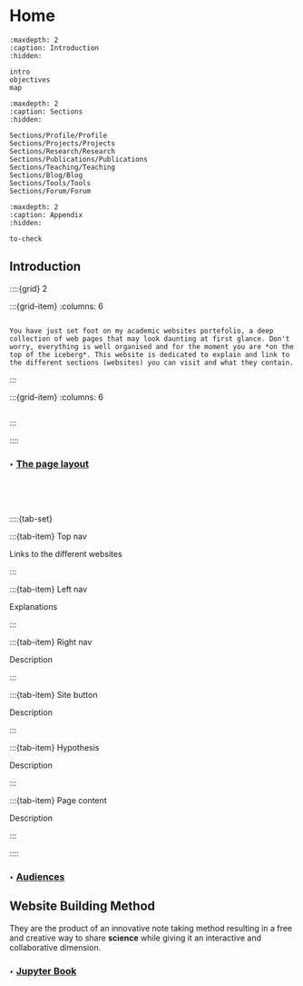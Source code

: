 # Home

```{toctree}
:maxdepth: 2
:caption: Introduction
:hidden:

intro
objectives
map
```

```{toctree}
:maxdepth: 2
:caption: Sections
:hidden:

Sections/Profile/Profile
Sections/Projects/Projects
Sections/Research/Research
Sections/Publications/Publications
Sections/Teaching/Teaching
Sections/Blog/Blog
Sections/Tools/Tools
Sections/Forum/Forum

```

```{toctree}
:maxdepth: 2
:caption: Appendix
:hidden:

to-check

```

## Introduction

::::{grid} 2

:::{grid-item}
:columns: 6

```{epigraph} 

You have just set foot on my academic websites portefolio, a deep collection of web pages that may look daunting at first glance. Don't worry, everything is well organised and for the moment you are *on the top of the iceberg*. This website is dedicated to explain and link to the different sections (websites) you can visit and what they contain.

```
:::

:::{grid-item}
:columns: 6

```{image} Docs/Iceberg.png

```

:::

::::

### <strong> &#x2023; <u> The page layout </u></strong>  

```{image} Docs/Page_layout_index.png

```

<br>
<br>

::::{tab-set} 

:::{tab-item} Top nav

Links to the different websites

:::

:::{tab-item} Left nav

Explanations

:::

:::{tab-item} Right nav

Description


:::

:::{tab-item} Site button

Description

:::


:::{tab-item} Hypothesis 

Description


:::

:::{tab-item} Page content

Description


:::

::::


### <strong> &#x2023; <u>  Audiences </u></strong>




## Website Building Method

They are the product of an innovative note taking method resulting in a free and creative way to share <strong>science</strong> while giving it an interactive and collaborative dimension. 



### <strong> &#x2023; <u>  Jupyter Book </u></strong>

